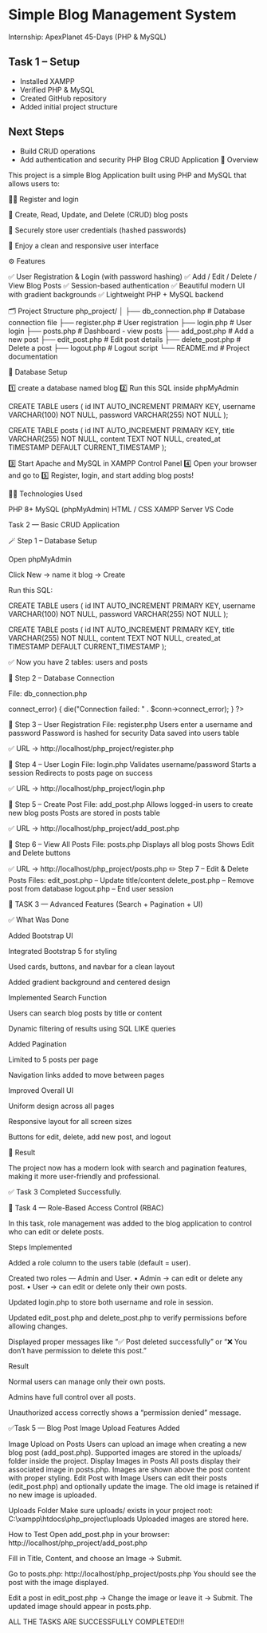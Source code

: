 # Simple Blog Management System

Internship: ApexPlanet 45-Days (PHP & MySQL)

## Task 1 – Setup
- Installed XAMPP
- Verified PHP & MySQL
- Created GitHub repository
- Added initial project structure

## Next Steps
- Build CRUD operations
- Add authentication and security
PHP Blog CRUD Application
📖 Overview

This project is a simple Blog Application built using PHP and MySQL that allows users to:

🧑‍💻 Register and login

📝 Create, Read, Update, and Delete (CRUD) blog posts

🔐 Securely store user credentials (hashed passwords)

🎨 Enjoy a clean and responsive user interface

⚙️ Features

✅ User Registration & Login (with password hashing)
✅ Add / Edit / Delete / View Blog Posts
✅ Session-based authentication
✅ Beautiful modern UI with gradient backgrounds
✅ Lightweight PHP + MySQL backend

🗂️ Project Structure
php_project/
│
├── db_connection.php     # Database connection file
├── register.php          # User registration
├── login.php             # User login
├── posts.php             # Dashboard - view posts
├── add_post.php          # Add a new post
├── edit_post.php         # Edit post details
├── delete_post.php       # Delete a post
├── logout.php            # Logout script
└── README.md             # Project documentation

🧱 Database Setup

1️⃣ create a database named blog
2️⃣ Run this SQL inside phpMyAdmin

CREATE TABLE users (
  id INT AUTO_INCREMENT PRIMARY KEY,
  username VARCHAR(100) NOT NULL,
  password VARCHAR(255) NOT NULL
);

CREATE TABLE posts (
  id INT AUTO_INCREMENT PRIMARY KEY,
  title VARCHAR(255) NOT NULL,
  content TEXT NOT NULL,
  created_at TIMESTAMP DEFAULT CURRENT_TIMESTAMP
);

3️⃣ Start Apache and MySQL in XAMPP Control Panel
4️⃣ Open your browser and go to
5️⃣ Register, login, and start adding blog posts!

🧑‍💻 Technologies Used

PHP 8+
MySQL (phpMyAdmin)
HTML / CSS
XAMPP Server
VS Code

Task 2 — Basic CRUD Application


🪄 Step 1 – Database Setup

Open phpMyAdmin

Click New → name it blog → Create

Run this SQL:

CREATE TABLE users (
  id INT AUTO_INCREMENT PRIMARY KEY,
  username VARCHAR(100) NOT NULL,
  password VARCHAR(255) NOT NULL
);

CREATE TABLE posts (
  id INT AUTO_INCREMENT PRIMARY KEY,
  title VARCHAR(255) NOT NULL,
  content TEXT NOT NULL,
  created_at TIMESTAMP DEFAULT CURRENT_TIMESTAMP
);


✅ Now you have 2 tables: users and posts

🔌 Step 2 – Database Connection

File: db_connection.php

<?php
$servername = "localhost";
$username = "root";
$password = "";
$dbname = "blog";

$conn = new mysqli($servername, $username, $password, $dbname);

if ($conn->connect_error) {
  die("Connection failed: " . $conn->connect_error);
}
?>

👤 Step 3 – User Registration
File: register.php
Users enter a username and password
Password is hashed for security
Data saved into users table

✅ URL → http://localhost/php_project/register.php

🔐 Step 4 – User Login
File: login.php
Validates username/password
Starts a session
Redirects to posts page on success

✅ URL → http://localhost/php_project/login.php

📝 Step 5 – Create Post
File: add_post.php
Allows logged-in users to create new blog posts
Posts are stored in posts table

✅ URL → http://localhost/php_project/add_post.php

📜 Step 6 – View All Posts
File: posts.php
Displays all blog posts
Shows Edit and Delete buttons

✅ URL → http://localhost/php_project/posts.php
✏️ Step 7 – Edit & Delete Posts
Files:
edit_post.php – Update title/content
delete_post.php – Remove post from database
logout.php – End user session



🧩 TASK 3 — Advanced Features (Search + Pagination + UI)


✅ What Was Done

Added Bootstrap UI

Integrated Bootstrap 5 for styling

Used cards, buttons, and navbar for a clean layout

Added gradient background and centered design

Implemented Search Function

Users can search blog posts by title or content

Dynamic filtering of results using SQL LIKE queries

Added Pagination

Limited to 5 posts per page

Navigation links added to move between pages

Improved Overall UI

Uniform design across all pages

Responsive layout for all screen sizes

Buttons for edit, delete, add new post, and logout

🧾 Result

The project now has a modern look with search and pagination features, making it more user-friendly and professional.

✅ Task 3 Completed Successfully.


🧩 Task 4 — Role-Based Access Control (RBAC)

In this task, role management was added to the blog application to control who can edit or delete posts.

Steps Implemented

Added a role column to the users table (default = user).

Created two roles — Admin and User.
• Admin → can edit or delete any post.
• User → can edit or delete only their own posts.

Updated login.php to store both username and role in session.

Updated edit_post.php and delete_post.php to verify permissions before allowing changes.

Displayed proper messages like “✅ Post deleted successfully” or “❌ You don’t have permission to delete this post.”

Result

Normal users can manage only their own posts.

Admins have full control over all posts.

Unauthorized access correctly shows a “permission denied” message.


✅Task 5 — Blog Post Image Upload
Features Added

Image Upload on Posts
Users can upload an image when creating a new blog post (add_post.php).
Supported images are stored in the uploads/ folder inside the project.
Display Images in Posts
All posts display their associated image in posts.php.
Images are shown above the post content with proper styling.
Edit Post with Image
Users can edit their posts (edit_post.php) and optionally update the image.
The old image is retained if no new image is uploaded.

Uploads Folder
Make sure uploads/ exists in your project root:
C:\xampp\htdocs\php_project\uploads
Uploaded images are stored here.

How to Test
Open add_post.php in your browser:
http://localhost/php_project/add_post.php

Fill in Title, Content, and choose an Image → Submit.

Go to posts.php:
http://localhost/php_project/posts.php
You should see the post with the image displayed.

Edit a post in edit_post.php → Change the image or leave it → Submit.
The updated image should appear in posts.php.


ALL THE TASKS ARE SUCCESSFULLY COMPLETED!!!
